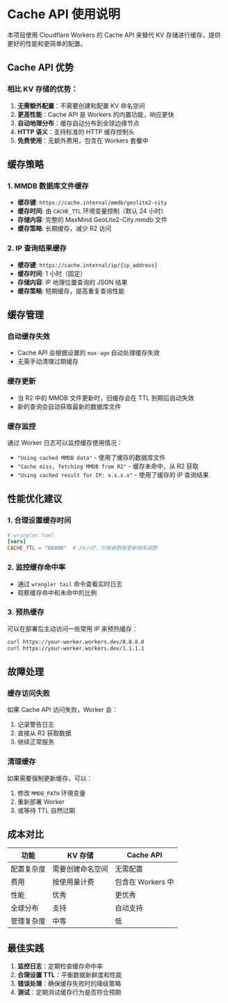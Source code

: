 # Cache API 使用说明

本项目使用 Cloudflare Workers 的 Cache API 来替代 KV 存储进行缓存，提供更好的性能和更简单的配置。

## Cache API 优势

### 相比 KV 存储的优势：
1. **无需额外配置**：不需要创建和配置 KV 命名空间
2. **更高性能**：Cache API 是 Workers 的内置功能，响应更快
3. **自动地理分布**：缓存自动分布到全球边缘节点
4. **HTTP 语义**：支持标准的 HTTP 缓存控制头
5. **免费使用**：无额外费用，包含在 Workers 套餐中

## 缓存策略

### 1. MMDB 数据库文件缓存
- **缓存键**: `https://cache.internal/mmdb/geolite2-city`
- **缓存时间**: 由 `CACHE_TTL` 环境变量控制（默认 24 小时）
- **存储内容**: 完整的 MaxMind GeoLite2-City.mmdb 文件
- **缓存策略**: 长期缓存，减少 R2 访问

### 2. IP 查询结果缓存
- **缓存键**: `https://cache.internal/ip/{ip_address}`
- **缓存时间**: 1 小时（固定）
- **存储内容**: IP 地理位置查询的 JSON 结果
- **缓存策略**: 短期缓存，提高重复查询性能

## 缓存管理

### 自动缓存失效
- Cache API 会根据设置的 `max-age` 自动处理缓存失效
- 无需手动清理过期缓存

### 缓存更新
- 当 R2 中的 MMDB 文件更新时，旧缓存会在 TTL 到期后自动失效
- 新的查询会自动获取最新的数据库文件

### 缓存监控
通过 Worker 日志可以监控缓存使用情况：
- `"Using cached MMDB data"` - 使用了缓存的数据库文件
- `"Cache miss, fetching MMDB from R2"` - 缓存未命中，从 R2 获取
- `"Using cached result for IP: x.x.x.x"` - 使用了缓存的 IP 查询结果

## 性能优化建议

### 1. 合理设置缓存时间
```toml
# wrangler.toml
[vars]
CACHE_TTL = "86400"  # 24小时，可根据数据更新频率调整
```

### 2. 监控缓存命中率
- 通过 `wrangler tail` 命令查看实时日志
- 观察缓存命中和未命中的比例

### 3. 预热缓存
可以在部署后主动访问一些常用 IP 来预热缓存：
```bash
curl https://your-worker.workers.dev/8.8.8.8
curl https://your-worker.workers.dev/1.1.1.1
```

## 故障处理

### 缓存访问失败
如果 Cache API 访问失败，Worker 会：
1. 记录警告日志
2. 直接从 R2 获取数据
3. 继续正常服务

### 清理缓存
如果需要强制更新缓存，可以：
1. 修改 `MMDB_PATH` 环境变量
2. 重新部署 Worker
3. 或等待 TTL 自然过期

## 成本对比

| 功能 | KV 存储 | Cache API |
|------|---------|-----------|
| 配置复杂度 | 需要创建命名空间 | 无需配置 |
| 费用 | 按使用量计费 | 包含在 Workers 中 |
| 性能 | 优秀 | 更优秀 |
| 全球分布 | 支持 | 自动支持 |
| 管理复杂度 | 中等 | 低 |

## 最佳实践

1. **监控日志**：定期检查缓存命中率
2. **合理设置 TTL**：平衡数据新鲜度和性能
3. **错误处理**：确保缓存失败时的降级策略
4. **测试**：定期测试缓存行为是否符合预期
